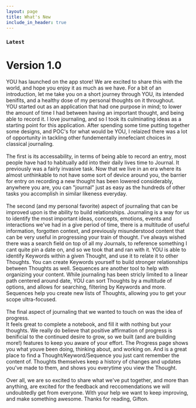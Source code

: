 ```yaml
---
layout: page
title: What's New
include_in_header: true
---
```


### `Latest`
# **Version 1.0**
YOU has launched on the app store! We are excited to share this with the world, and hope you enjoy it as much as we have. 
For a bit of an introduction, let me take you on a short journey through YOU, its intended benifits, and a healthy dose of my personal thoughts on it throughout. 
<br> 
YOU started out as an application that had one purpose in mind; to lower the amount of time I had between having an important thought, and being able to record it.  I love journaling, and so I took its culminating ideas as a starting point for this application. After spending some time putting together some designs, and POC's for what would be YOU, I relaized there was a lot of opportunity in tackling other fundementally innefeciant choices in classical journaling. 
<br>
<br>
The first is its accessability, in terms of being able to record an entry, most people have had to habitually add into their daily lives time to Journal.  It previously was a fairly invasive task.  Now that we live in an era where its almost unthinkable to not have some sort of device around you, the barrier for entry on recording a new thought has been lowered considerably, anywhere you are, you can "journal" just as easy as the hundreds of other tasks you accomplish in similar likeness everyday. 
<br>
<br>
The second (and my personal favorite) aspect of journaling that can be improved upon is the ability to build relationships.  Journaling is a way for us to identify the most important ideas, concepts, emotions, events and interactions we've had in a give period of time, there is a multitude of useful information, forgotten context, and previously misunderstood content that can be very useful in progressing your train of thought.  I've always wished there was a search field on top of all my Journals, to reference something I cant quite pin a date on, and so we took that and ran with it.  YOU is able to identify Keywords within a given Thought, and use it to relate it to other Thoughts.  You can create Keywords yourself to build stronger relationships between Thoughts as well.  Sequences are another tool to help with organizing your content.  While journaling has been stricly limited to a linear path centered around date, YOU can sort Thoughts by a multitude of options, and allows for searching, filtering by Keywords and more.  Sequences help you create new lists of Thoughts, allowing you to get your scope ultra-focused.
<br>
<br>
The final aspect of journaling that we wanted to touch on was the idea of progress.  
It feels great to complete a notebook, and fill it with nothing but your thoughts. We really do believe that positive affirmation of progress is benificial to the continued desire to grow, so we built (and are building more!) features to keep you aware of your effort.  The Progress page shows you what youve been doing, thinking about, and working on.  And is a great place to find a Thought/Keyword/Sequence you just cant remember the content of.  Thoughts themselves keep a history of changes and updates you've made to them, and shows you everytime you view the Thought. 
<br> 
<br>
Over all, we are so excited to share what we've put together, and more than anything, are excited for the feedback and reccomendations we will undoubtedly get from everyone.  With your help we want to keep improving, and make something awesome. Thanks for reading, 
Gifton.
<br>
